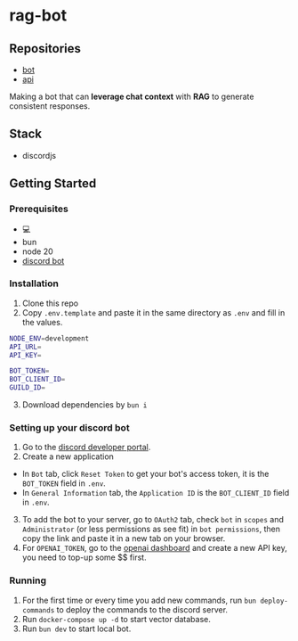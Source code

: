 # rag-bot

## Repositories

- [bot](https://github.com/seg-org/rag-bot)
- [api](https://github.com/seg-org/rag-api)

Making a bot that can **leverage chat context** with **RAG** to generate consistent responses.

## Stack

- discordjs

## Getting Started

### Prerequisites

- 💻
- bun
- node 20
- [discord bot](https://discordjs.guide/preparations/setting-up-a-bot-application.html#creating-your-bot)

### Installation

1. Clone this repo
2. Copy `.env.template` and paste it in the same directory as `.env` and fill in the values.

```bash
NODE_ENV=development
API_URL=
API_KEY=

BOT_TOKEN=
BOT_CLIENT_ID=
GUILD_ID=
```

3. Download dependencies by `bun i`

### Setting up your discord bot

1. Go to the [discord developer portal](https://discord.com/developers/applications).
2. Create a new application

- In `Bot` tab, click `Reset Token` to get your bot's access token, it is the `BOT_TOKEN` field in `.env`.
- In `General Information` tab, the `Application ID` is the `BOT_CLIENT_ID` field in `.env`.

3. To add the bot to your server, go to `OAuth2` tab, check `bot` in `scopes` and `Administrator` (or less permissions as see fit) in `bot permissions`, then copy the link and paste it in a new tab on your browser.
4. For `OPENAI_TOKEN`, go to the [openai dashboard](https://platform.openai.com/account/api-keys) and create a new API key, you need to top-up some $$ first.

### Running

1. For the first time or every time you add new commands, run `bun deploy-commands` to deploy the commands to the discord server.
2. Run `docker-compose up -d` to start vector database.
3. Run `bun dev` to start local bot.
